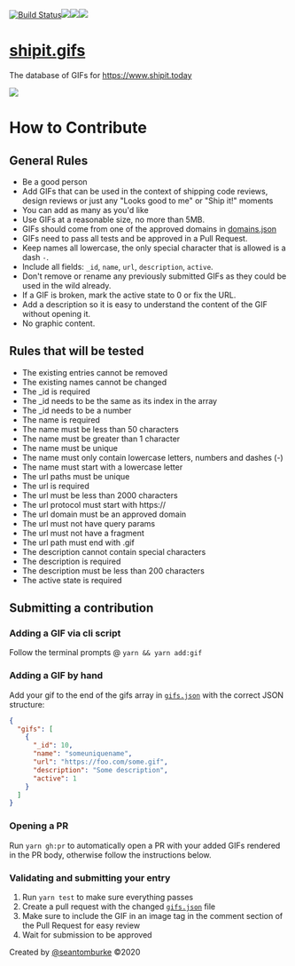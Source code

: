 [![Build Status](https://travis-ci.org/seantomburke/shipit.gifs.svg?branch=master)](https://travis-ci.org/seantomburke/shipit.gifs)![](https://github.com/seantomburke/shipit.gifs/workflows/.github/workflows/npmpublish.yml/badge.svg)![](https://github.com/seantomburke/shipit.gifs/workflows/.github/workflows/npmtestpullrequest.yml/badge.svg)![](https://github.com/seantomburke/shipit.gifs/workflows/.github/workflows/versionbump.yml/badge.svg)

# [shipit.gifs](https://www.shipit.today)

The database of GIFs for https://www.shipit.today

![](https://i.shipit.today)

# How to Contribute

## General Rules

- Be a good person
- Add GIFs that can be used in the context of shipping code reviews, design reviews or just any "Looks good to me" or "Ship it!" moments
- You can add as many as you'd like
- Use GIFs at a reasonable size, no more than 5MB.
- GIFs should come from one of the approved domains in [domains.json](domains.json)
- GIFs need to pass all tests and be approved in a Pull Request.
- Keep names all lowercase, the only special character that is allowed is a dash `-`.
- Include all fields: `_id`, `name`, `url`, `description`, `active`.
- Don't remove or rename any previously submitted GIFs as they could be used in the wild already.
- If a GIF is broken, mark the active state to 0 or fix the URL.
- Add a description so it is easy to understand the content of the GIF without opening it.
- No graphic content.

## Rules that will be tested

- The existing entries cannot be removed
- The existing names cannot be changed
- The \_id is required
- The \_id needs to be the same as its index in the array
- The \_id needs to be a number
- The name is required
- The name must be less than 50 characters
- The name must be greater than 1 character
- The name must be unique
- The name must only contain lowercase letters, numbers and dashes (-)
- The name must start with a lowercase letter
- The url paths must be unique
- The url is required
- The url must be less than 2000 characters
- The url protocol must start with https://
- The url domain must be an approved domain
- The url must not have query params
- The url must not have a fragment
- The url path must end with .gif
- The description cannot contain special characters
- The description is required
- The description must be less than 200 characters
- The active state is required

## Submitting a contribution

### Adding a GIF via cli script

Follow the terminal prompts @ `yarn && yarn add:gif`

### Adding a GIF by hand

Add your gif to the end of the gifs array in [`gifs.json`](https://github.com/seantomburke/shipit.gifs/blob/master/gifs.json) with the correct JSON structure:

```json
{
  "gifs": [
    {
      "_id": 10,
      "name": "someuniquename",
      "url": "https://foo.com/some.gif",
      "description": "Some description",
      "active": 1
    }
  ]
}
```

### Opening a PR

Run `yarn gh:pr` to automatically open a PR with your added GIFs rendered in the PR body, otherwise follow the instructions below.

### Validating and submitting your entry

1. Run `yarn test` to make sure everything passes
2. Create a pull request with the changed [`gifs.json`](https://github.com/seantomburke/shipit.gifs/blob/master/gifs.json) file
3. Make sure to include the GIF in an image tag in the comment section of the Pull Request for easy review
4. Wait for submission to be approved

Created by [@seantomburke](https://www.linkedin.com/in/seanthomasburke) ©2020
